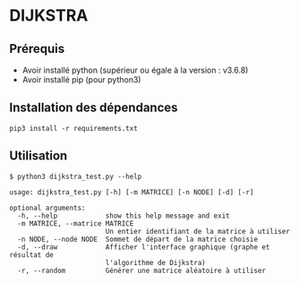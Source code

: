 # DIJKSTRA

## Prérequis

* Avoir installé python (supérieur ou égale à la version : v3.6.8)
* Avoir installé pip (pour python3)

## Installation des dépendances

```
pip3 install -r requirements.txt
```

## Utilisation

```
$ python3 dijkstra_test.py --help

usage: dijkstra_test.py [-h] [-m MATRICE] [-n NODE] [-d] [-r]

optional arguments:
  -h, --help            show this help message and exit
  -m MATRICE, --matrice MATRICE
                        Un entier identifiant de la matrice à utiliser
  -n NODE, --node NODE  Sommet de départ de la matrice choisie
  -d, --draw            Afficher l'interface graphique (graphe et résultat de
                        l'algorithme de Dijkstra)
  -r, --random          Générer une matrice aléatoire à utiliser
```